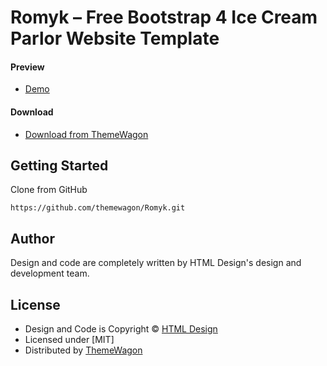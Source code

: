 # Romyk – Free Bootstrap 4 Ice Cream Parlor Website Template

#### Preview

 - [Demo](https://themewagon.github.io/Romyk/)

#### Download
 - [Download from ThemeWagon](https://themewagon.com/themes/romyk/)
 
 
## Getting Started

Clone from GitHub 
```
https://github.com/themewagon/Romyk.git
```

## Author

Design and code are completely written by HTML Design's design and development team.  


## License

 - Design and Code is Copyright &copy; [HTML Design](https://html.design/)
 - Licensed under [MIT]
 - Distributed by [ThemeWagon](https://themewagon.com)

